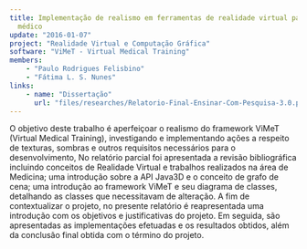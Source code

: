 ```yaml
---
title: Implementação de realismo em ferramentas de realidade virtual para treinamento
  médico
update: "2016-01-07"
project: "Realidade Virtual e Computação Gráfica"
software: "ViMeT - Virtual Medical Training"
members:
    - "Paulo Rodrigues Felisbino"
    - "Fátima L. S. Nunes"
links:
    - name: "Dissertação"
      url: "files/researches/Relatorio-Final-Ensinar-Com-Pesquisa-3.0.pdf"
---
```


O objetivo deste trabalho é aperfeiçoar o realismo do framework ViMeT (Virtual Medical Training), investigando e implementando ações a respeito de texturas, sombras e outros requisitos necessários para o desenvolvimento, No relatório parcial foi apresentada a revisão bibliográfica incluindo conceitos de Realidade Virtual e trabalhos realizados na área de Medicina; uma introdução sobre a API Java3D e o conceito de grafo de cena; uma introdução ao framework ViMeT e seu diagrama de classes, detalhando as classes que necessitavam de alteração. A fim de contextualizar o projeto, no presente relatório é reapresentada uma introdução com os objetivos e justificativas do projeto. Em seguida, são apresentadas as implementações efetuadas e os resultados obtidos, além da conclusão final obtida com o término do projeto.
